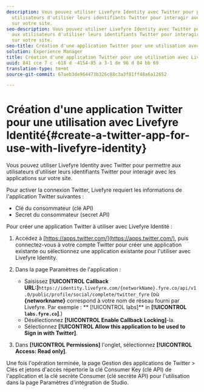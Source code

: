 ```yaml
---
description: Vous pouvez utiliser Livefyre Identity avec Twitter pour permettre aux
  utilisateurs d'utiliser leurs identifiants Twitter pour interagir avec les applications
  sur votre site.
seo-description: Vous pouvez utiliser Livefyre Identity avec Twitter pour permettre
  aux utilisateurs d'utiliser leurs identifiants Twitter pour interagir avec les applications
  sur votre site.
seo-title: Création d'une application Twitter pour une utilisation avec Livefyre Identité
solution: Experience Manager
title: Création d'une application Twitter pour une utilisation avec Livefyre Identité
uuid: 841 cce 7 c -618 d -4154-85 a 3-1 de 96 d 04 bb 69
translation-type: tm+mt
source-git-commit: 67aeb3de964473b326c88c3a3f81ff48a6a12652

---
```



# Création d'une application Twitter pour une utilisation avec Livefyre Identité{#create-a-twitter-app-for-use-with-livefyre-identity}

Vous pouvez utiliser Livefyre Identity avec Twitter pour permettre aux utilisateurs d'utiliser leurs identifiants Twitter pour interagir avec les applications sur votre site.

Pour activer la connexion Twitter, Livefyre requiert les informations de l'application Twitter suivantes :

* Clé du consommateur (clé API)
* Secret du consommateur (secret API)

Pour créer une application Twitter à utiliser avec Livefyre Identité :

1. Accédez à [https://apps.twitter.com/](https://apps.twitter.com/), puis connectez-vous à votre compte Twitter pour créer une application existante ou sélectionnez une application existante pour l'utiliser avec Livefyre Identity.
1. Dans la page Paramètres de l'application :

   * Saisissez **[!UICONTROL Callback URL:]**`https://identity.livefyre.com/{networkName}.fyre.co/api/v1.0/public/profile/social/complete/twitter_fyre` (où **{networkname}** correspond à votre nom de réseau fourni par Livefyre. Par exemple : ** [!UICONTROL labs]** in **[!UICONTROL `labs.fyre.co`]**.)
   * Désélectionnez **[!UICONTROL Enable Callback Locking]**-la.
   * Sélectionnez **[!UICONTROL Allow this application to be used to Sign in with Twitter]**.

1. Dans **[!UICONTROL Permissions]** l'onglet, sélectionnez **[!UICONTROL Access: Read only]**.

Une fois l'opération terminée, la page Gestion des applications de Twitter > Clés et jetons d'accès répertorie la clé Consumer Key (clé API) de l'application et la clé secrète Consumer (clé secrète API) pour l'utilisation dans la page Paramètres d'intégration de Studio.
